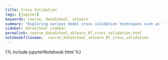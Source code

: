 ```yaml
---
title: Cross Validation
tags: [jupyter]
keywords: course, dataSchool, sklearn
summary: "Exploring various model cross validation techniques such as train test split and k-folds"
sidebar: dataSchool_sidebar
permalink: course_DataSchool_sklearn_07_cross_validation.html
notebookfilename:  course_DataSchool_sklearn_07_cross_validation
---
```


{% include jupyterNotebook.html %}